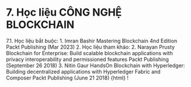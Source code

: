 # 7. Học liệu CÔNG NGHỆ BLOCKCHAIN
7.1. Học liệu bắt buộc: 1. Imran Bashir Mastering Blockchain 4nd Edition Packt Publishing (Mar 2023) 2. Học liệu tham khảo: 2. Narayan Prusty Blockchain for Enterprise: Build scalable blockchain applications with privacy interoperability and permissioned features Packt Publishing (September 26 2018) 3. Nitin Gaur HandsOn Blockchain with Hyperledger: Building decentralized applications with Hyperledger Fabric and Composer Packt Publishing (June 21 2018) {html}
!
